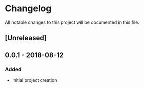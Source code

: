 # Changelog
All notable changes to this project will be documented in this file.

## [Unreleased]

## 0.0.1 - 2018-08-12
### Added
- Initial project creation